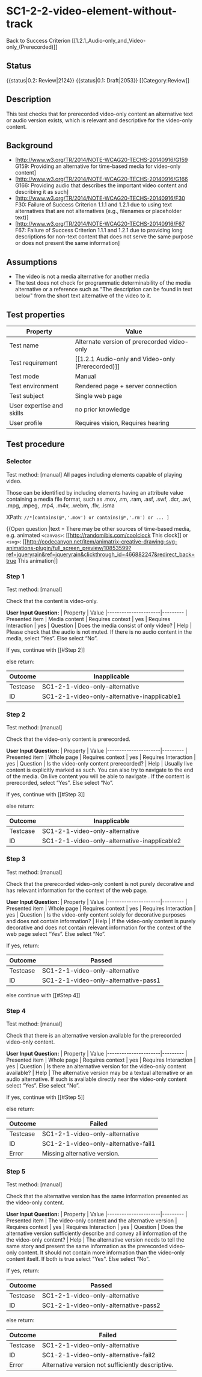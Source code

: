
# SC1-2-2-video-element-without-track 

Back to Success Criterion [[1.2.1_Audio-only_and_Video-only_(Prerecorded)]]

## Status
{{status|0.2: Review|2124}}
{{status|0.1: Draft|2053}}
[[Category:Review‏‎]]

## Description
This test checks that for prerecorded video-only content an alternative text or audio version exists, which is relevant and descriptive for the video-only content.

## Background
- [http://www.w3.org/TR/2014/NOTE-WCAG20-TECHS-20140916/G159 G159: Providing an alternative for time-based media for video-only content]
- [http://www.w3.org/TR/2014/NOTE-WCAG20-TECHS-20140916/G166 G166: Providing audio that describes the important video content and describing it as such]
- [http://www.w3.org/TR/2014/NOTE-WCAG20-TECHS-20140916/F30 F30: Failure of Success Criterion 1.1.1 and 1.2.1 due to using text alternatives that are not alternatives (e.g., filenames or placeholder text)]
- [http://www.w3.org/TR/2014/NOTE-WCAG20-TECHS-20140916/F67 F67: Failure of Success Criterion 1.1.1 and 1.2.1 due to providing long descriptions for non-text content that does not serve the same purpose or does not present the same information]

## Assumptions
- The video is not a media alternative for another media
- The test does not check for programmatic determinability of the media alternative or a reference such as "The description can be found in text below" from the short text alternative of the video to it.

## Test properties

| Property          | Value
|-------------------|----
| Test name         | Alternate version of prerecorded video-only
| Test requirement  | [[1.2.1 Audio-only and Video-only (Prerecorded)]]
| Test mode         | Manual
| Test environment  | Rendered page + server connection
| Test subject      | Single web page
|User expertise and skills |no prior knowledge
| User profile      | Requires vision, Requires hearing


## Test procedure

### Selector
Test method: [manual]
All pages including elements capable of playing video.

Those can be identified by including elements having an attribute value containing a media file format, such as  .mov, .rm, .ram, .asf, .swf, .dcr, .avi, .mpg, .mpeg, .mp4, .m4v, .webm, .flv, .isma

XPath: `//*[contains(@*,'.mov') or contains(@*,'.rm') or ... ]`

{{Open question
|text = There may be other sources of time-based media,
e.g. animated `<canvas>`: [[http://randomibis.com/coolclock This clock]]
or `<svg>`: [[http://codecanyon.net/item/animatrix-creative-drawing-svg-animations-plugin/full_screen_preview/10853599?ref=jqueryrain&ref=jqueryrain&clickthrough_id=466882247&redirect_back=true This animation]]

### Step 1
Test method: [manual]

Check that the content is video-only.

**User Input Question:**
| Property             | Value
|----------------------|---------
| Presented item       | Media content
| Requires context     | yes
| Requires Interaction | yes
| Question             | Does the media consist of only video?
| Help                 | Please check that the audio is not muted. If there is no audio content in the media, select “Yes”. Else select “No”.

If yes, continue with [[#Step 2]]

else return:

| Outcome  | Inapplicable
|----------|-----
| Testcase | SC1-2-1-video-only-alternative
| ID       | SC1-2-1-video-only-alternative-inapplicable1

### Step 2
Test method: [manual]

Check that the video-only content is prerecorded.

**User Input Question:**
| Property             | Value
|----------------------|---------
| Presented item       | Whole page
| Requires context     | yes
| Requires Interaction | yes
| Question             | Is the video-only content prerecorded?
| Help                 | Usually live content is explicitly marked as such. You can also try to navigate to the end of the media. On live content you will be able to navigate . If the content is prerecorded, select “Yes”. Else select “No”.

If yes, continue with [[#Step 3]]

else return:

| Outcome  | Inapplicable
|----------|-----
| Testcase | SC1-2-1-video-only-alternative
| ID       | SC1-2-1-video-only-alternative-inapplicable2

### Step 3
Test method: [manual]

Check that the prerecorded video-only content is not purely decorative and has relevant information for the context of the web page.

**User Input Question:**
| Property             | Value
|----------------------|---------
| Presented item       | Whole page
| Requires context     | yes
| Requires Interaction | yes
| Question             | Is the video-only content solely for decorative purposes and does not contain information?
| Help                 | If the video-only content is purely decorative and does not contain relevant information for the context of the web page select “Yes”. Else select “No”.

If yes, return:

| Outcome  | Passed
|----------|-----
| Testcase | SC1-2-1-video-only-alternative
| ID       | SC1-2-1-video-only-alternative-pass1

else continue with [[#Step 4]]

### Step 4
Test method: [manual]

Check that there is an alternative version available for the prerecorded video-only content.

**User Input Question:**
| Property             | Value
|----------------------|---------
| Presented item       | Whole page
| Requires context     | yes
| Requires Interaction | yes
| Question             | Is there an alternative version for the video-only content available?
| Help                 | The alternative version may be a textual alternative or an audio alternative. If such is available directly near the video-only content select “Yes”. Else select “No”.

If yes, continue with [[#Step 5]]

else return:

| Outcome  | Failed
|----------|-----
| Testcase | SC1-2-1-video-only-alternative
| ID       | SC1-2-1-video-only-alternative-fail1
| Error    | Missing alternative version.

### Step 5
Test method: [manual]

Check that the alternative version has the same information presented as the video-only content.

**User Input Question:**
| Property             | Value
|----------------------|---------
| Presented item       | The video-only content and the alternative version
| Requires context     | yes
| Requires Interaction | yes
| Question             | Does the alternative version sufficiently describe and convey all information of the the video-only content?
| Help                 | The alternative version needs to tell the same story and present the same information as the prerecorded video-only content. It should not contain more information than the video-only content itself. If both is true select "Yes". Else select "No".

If yes, return:

| Outcome  | Passed
|----------|-----
| Testcase | SC1-2-1-video-only-alternative
| ID       | SC1-2-1-video-only-alternative-pass2

else return:

| Outcome  | Failed
|----------|-----
| Testcase | SC1-2-1-video-only-alternative
| ID       | SC1-2-1-video-only-alternative-fail2
| Error    | Alternative version not sufficiently descriptive.
